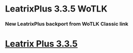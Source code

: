 # LeatrixPlus 3.3.5 WoTLK
### New LeatrixPlus backport from WoTLK Classic link

# [Leatrix Plus 3.3.5](https://github.com/Sattva-108/Leatrix_Plus)
